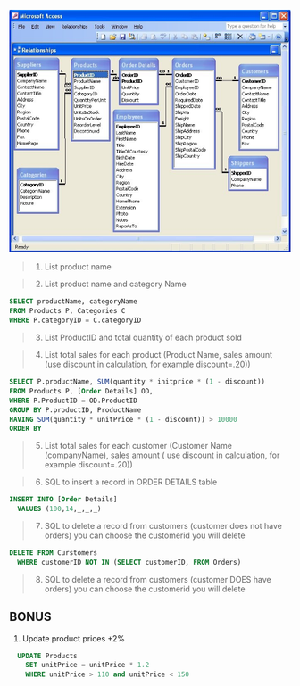 ![NorthwindSchema](img/NorthwindSchema.jpg)

> 1. List product name

> 2. List product name and category Name

```SQL
SELECT productName, categoryName
FROM Products P, Categories C
WHERE P.categoryID = C.categoryID
```

> 3. List ProductID and total quantity of each product sold

> 4. List total sales for each product (Product Name, sales amount (use discount in calculation, for example discount=.20))

```SQL
SELECT P.productName, SUM(quantity * initprice * (1 - discount))
FROM Products P, [Order Details] OD,
WHERE P.ProductID = OD.ProductID
GROUP BY P.productID, ProductName
HAVING SUM(quantity * unitPrice * (1 - discount)) > 10000
ORDER BY
```

> 5. List total sales for each customer (Customer Name (companyName), sales amount ( use discount in calculation, for example discount=.20))

> 6. SQL to insert a record in ORDER DETAILS table

```SQL
INSERT INTO [Order Details]
  VALUES (100,14,_,_,_)
```

> 7. SQL to delete a record from customers (customer does not have orders) you can choose the customerid you will delete

```SQL
DELETE FROM Curstomers
  WHERE customerID NOT IN (SELECT customerID, FROM Orders)
```

> 8. SQL to delete a record from customers (customer DOES have orders) you can choose the customerid you will delete

## BONUS

1. Update product prices +2%

```SQL
  UPDATE Products
    SET unitPrice = unitPrice * 1.2
    WHERE unitPrice > 110 and unitPrice < 150
```

